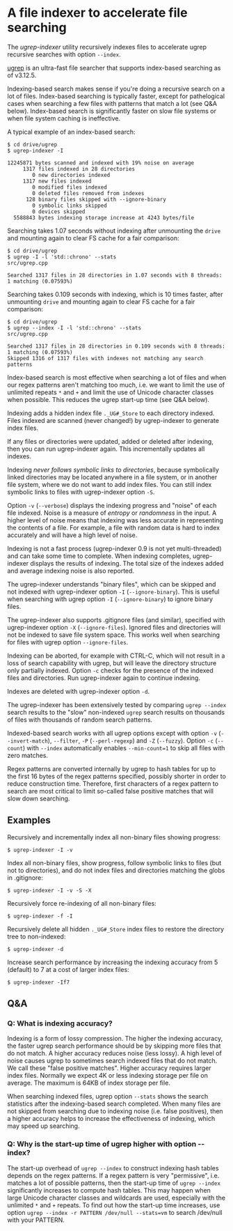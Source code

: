 A file indexer to accelerate file searching
===========================================

The *ugrep-indexer* utility recursively indexes files to accelerate ugrep
recursive searches with option `--index`.

[ugrep](https://github.com/Genivia/ugrep) is an ultra-fast file searcher that
supports index-based searching as of v3.12.5.

Indexing-based search makes sense if you're doing a recursive search on a lot
of files.  Index-based searching is typically faster, except for pathelogical
cases when searching a few files with patterns that match a lot (see Q&A
below).  Index-based search is significantly faster on slow file systems or
when file system caching is ineffective.

A typical example of an index-based search:

    $ cd drive/ugrep
    $ ugrep-indexer -I

    12245871 bytes scanned and indexed with 19% noise on average
         1317 files indexed in 28 directories
            0 new directories indexed
         1317 new files indexed
            0 modified files indexed
            0 deleted files removed from indexes
          128 binary files skipped with --ignore-binary
            0 symbolic links skipped
            0 devices skipped
      5588843 bytes indexing storage increase at 4243 bytes/file

Searching takes 1.07 seconds without indexing after unmounting the `drive` and
mounting again to clear FS cache for a fair comparison:

    $ cd drive/ugrep
    $ ugrep -I -l 'std::chrono' --stats
    src/ugrep.cpp

    Searched 1317 files in 28 directories in 1.07 seconds with 8 threads: 1 matching (0.07593%)

Searching takes 0.109 seconds with indexing, which is 10 times faster, after
unmounting `drive` and mounting again to clear FS cache for a fair comparison:

    $ cd drive/ugrep
    $ ugrep --index -I -l 'std::chrono' --stats
    src/ugrep.cpp

    Searched 1317 files in 28 directories in 0.109 seconds with 8 threads: 1 matching (0.07593%)
    Skipped 1316 of 1317 files with indexes not matching any search patterns

Index-based search is most effective when searching a lot of files and when our
regex patterns aren't matching too much, i.e. we want to limit the use of
unlimited repeats `*` and `+` and limit the use of Unicode character classes
when possible.  This reduces the ugrep start-up time (see Q&A below).

Indexing adds a hidden index file `._UG#_Store` to each directory indexed.
Files indexed are scanned (never changed!) by ugrep-indexer to generate index
files.

If any files or directories were updated, added or deleted after indexing, then
you can run ugrep-indexer again.  This incrementally updates all indexes.

Indexing *never follows symbolic links to directories*, because symbolically
linked directories may be located anywhere in a file system, or in another file
system, where we do not want to add index files.  You can still index symbolic
links to files with ugrep-indexer option `-S`.

Option `-v` (`--verbose`) displays the indexing progress and "noise" of each
file indexed.  Noise is a measure of *entropy* or *randomness* in the input.  A
higher level of noise means that indexing was less accurate in representing the
contents of a file.  For example, a file with random data is hard to index
accurately and will have a high level of noise.

Indexing is not a fast process (ugrep-indexer 0.9 is not yet multi-threaded)
and can take some time to complete.  When indexing completes, ugrep-indexer
displays the results of indexing.  The total size of the indexes added and
average indexing noise is also reported.

The ugrep-indexer understands "binary files", which can be skipped and not
indexed with ugrep-indexer option `-I` (`--ignore-binary`).  This is useful
when searching with ugrep option `-I` (`--ignore-binary`) to ignore binary
files.

The ugrep-indexer also supports .gitignore files (and similar), specified with
ugrep-indexer option `-X` (`--ignore-files`).  Ignored files and directories
will not be indexed to save file system space.  This works well when searching
for files with ugrep option `--ignore-files`.

Indexing can be aborted, for example with CTRL-C, which will not result in a
loss of search capability with ugrep, but will leave the directory structure
only partially indexed.  Option `-c` checks for the presence of the indexed
files and directories.  Run ugrep-indexer again to continue indexing.

Indexes are deleted with ugrep-indexer option `-d`.

The ugrep-indexer has been extensively tested by comparing `ugrep --index`
search results to the "slow" non-indexed `ugrep` search results on thousands of
files with thousands of random search patterns.

Indexed-based search works with all ugrep options except with option `-v`
(`--invert-match`), `--filter`, `-P` (`--perl-regexp`) and `-Z` (`--fuzzy`).
Option `-c` (`--count`) with `--index` automatically enables `--min-count=1` to
skip all files with zero matches.

Regex patterns are converted internally by ugrep to hash tables for up to the
first 16 bytes of the regex patterns specified, possibly shorter in order to
reduce construction time.  Therefore, first characters of a regex pattern to
search are most critical to limit so-called false positive matches that will
slow down searching.

Examples
--------

Recursively and incrementally index all non-binary files showing progress:

    $ ugrep-indexer -I -v

Index all non-binary files, show progress, follow symbolic links to files (but
not to directories), and do not index files and directories matching the globs
in .gitignore:

    $ ugrep-indexer -I -v -S -X

Recursively force re-indexing of all non-binary files:

    $ ugrep-indexer -f -I

Recursively delete all hidden `._UG#_Store` index files to restore the
directory tree to non-indexed:

    $ ugrep-indexer -d

Increase search performance by increasing the indexing accuracy from 5
(default) to 7 at a cost of larger index files:

    $ ugrep-indexer -If7

Q&A
---

### Q: What is indexing accuracy?

Indexing is a form of lossy compression.  The higher the indexing accuracy, the
faster ugrep search performance should be by skipping more files that do not
match.  A higher accuracy reduces noise (less lossy).  A high level of noise
causes ugrep to sometimes search indexed files that do not match.  We call
these "false positive matches".  Higher accuracy requires larger index files.
Normally we expect 4K or less indexing storage per file on average.  The
maximum is 64KB of index storage per file.

When searching indexed files, ugrep option `--stats` shows the search
statistics after the indexing-based search completed.  When many files are not
skipped from searching due to indexing noise (i.e. false positives), then a
higher accuracy helps to increase the effectiveness of indexing, which may
speed up searching.

### Q: Why is the start-up time of ugrep higher with option --index?

The start-up overhead of `ugrep --index` to construct indexing hash tables
depends on the regex patterns.  If a regex pattern is very "permissive", i.e.
matches a lot of possible patterns, then the start-up time of `ugrep --index`
significantly increases to compute hash tables.  This may happen when large
Unicode character classes and wildcards are used, especially with the unlimited
`*` and `+` repeats.  To find out how the start-up time increases, use option
`ugrep --index -r PATTERN /dev/null --stats=vm` to search /dev/null with your
PATTERN.
